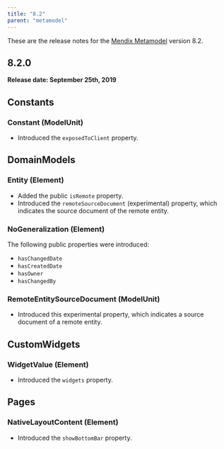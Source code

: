 ```yaml
---
title: "8.2"
parent: "metamodel"
---
```


These are the release notes for the  [Mendix Metamodel](/apidocs-mxsdk/mxsdk/understanding-the-metamodel) version 8.2.

## 8.2.0

**Release date: September 25th, 2019**

## Constants

### Constant (ModelUnit)

* Introduced the `exposedToClient` property.

## DomainModels

### Entity (Element)

* Added the public `isRemote` property.
* Introduced the `remoteSourceDocument` (experimental) property, which indicates the source document of the remote entity.

### NoGeneralization (Element)

The following public properties were introduced:

* `hasChangedDate`
* `hasCreatedDate`
* `hasOwner`
* `hasChangedBy`

### RemoteEntitySourceDocument (ModelUnit)

* Introduced this experimental property, which indicates a source document of a remote entity.

## CustomWidgets

### WidgetValue (Element)

* Introduced the `widgets` property.

## Pages

### NativeLayoutContent (Element)

* Introduced the `showBottomBar` property.
